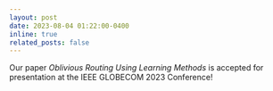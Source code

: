 ```yaml
---
layout: post
date: 2023-08-04 01:22:00-0400
inline: true
related_posts: false
---
```


Our paper *Oblivious Routing Using Learning Methods* is accepted for presentation at the IEEE GLOBECOM 2023 Conference!
